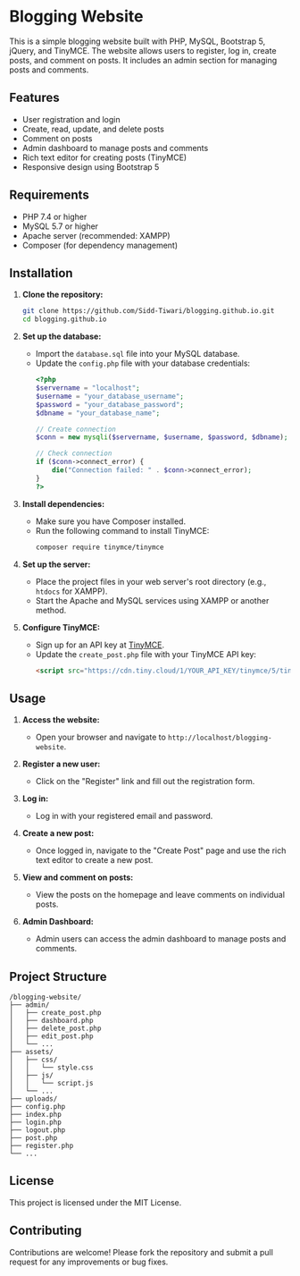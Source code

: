 # Blogging Website

This is a simple blogging website built with PHP, MySQL, Bootstrap 5, jQuery, and TinyMCE. The website allows users to register, log in, create posts, and comment on posts. It includes an admin section for managing posts and comments.

## Features

- User registration and login
- Create, read, update, and delete posts
- Comment on posts
- Admin dashboard to manage posts and comments
- Rich text editor for creating posts (TinyMCE)
- Responsive design using Bootstrap 5

## Requirements

- PHP 7.4 or higher
- MySQL 5.7 or higher
- Apache server (recommended: XAMPP)
- Composer (for dependency management)

## Installation

1. **Clone the repository:**
    ```bash
    git clone https://github.com/Sidd-Tiwari/blogging.github.io.git
    cd blogging.github.io
    ```

2. **Set up the database:**
    - Import the `database.sql` file into your MySQL database.
    - Update the `config.php` file with your database credentials:
      ```php
      <?php
      $servername = "localhost";
      $username = "your_database_username";
      $password = "your_database_password";
      $dbname = "your_database_name";

      // Create connection
      $conn = new mysqli($servername, $username, $password, $dbname);

      // Check connection
      if ($conn->connect_error) {
          die("Connection failed: " . $conn->connect_error);
      }
      ?>
      ```

3. **Install dependencies:**
    - Make sure you have Composer installed.
    - Run the following command to install TinyMCE:
      ```bash
      composer require tinymce/tinymce
      ```

4. **Set up the server:**
    - Place the project files in your web server's root directory (e.g., `htdocs` for XAMPP).
    - Start the Apache and MySQL services using XAMPP or another method.

5. **Configure TinyMCE:**
    - Sign up for an API key at [TinyMCE](https://www.tiny.cloud/).
    - Update the `create_post.php` file with your TinyMCE API key:
      ```html
      <script src="https://cdn.tiny.cloud/1/YOUR_API_KEY/tinymce/5/tinymce.min.js" referrerpolicy="origin"></script>
      ```

## Usage

1. **Access the website:**
    - Open your browser and navigate to `http://localhost/blogging-website`.

2. **Register a new user:**
    - Click on the "Register" link and fill out the registration form.

3. **Log in:**
    - Log in with your registered email and password.

4. **Create a new post:**
    - Once logged in, navigate to the "Create Post" page and use the rich text editor to create a new post.

5. **View and comment on posts:**
    - View the posts on the homepage and leave comments on individual posts.

6. **Admin Dashboard:**
    - Admin users can access the admin dashboard to manage posts and comments.

## Project Structure

```plaintext
/blogging-website/
├── admin/
│   ├── create_post.php
│   ├── dashboard.php
│   ├── delete_post.php
│   ├── edit_post.php
│   └── ...
├── assets/
│   ├── css/
│   │   └── style.css
│   ├── js/
│   │   └── script.js
│   └── ...
├── uploads/
├── config.php
├── index.php
├── login.php
├── logout.php
├── post.php
├── register.php
└── ...
```

## License

This project is licensed under the MIT License.

## Contributing
Contributions are welcome! Please fork the repository and submit a pull request for any improvements or bug fixes.